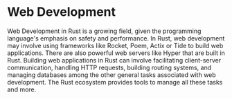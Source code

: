 # Web Development

Web Development in Rust is a growing field, given the programming language's emphasis on safety and performance. In Rust, web development may involve using frameworks like Rocket, Poem, Actix or Tide to build web applications. There are also powerful web servers like Hyper that are built in Rust. Building web applications in Rust can involve facilitating client-server communication, handling HTTP requests, building routing systems, and managing databases among the other general tasks associated with web development. The Rust ecosystem provides tools to manage all these tasks and more.

